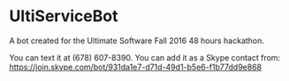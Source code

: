 # UltiServiceBot

A bot created for the Ultimate Software Fall 2016 48 hours hackathon.

You can text it at (678) 607-8390.
You can add it as a Skype contact from: https://join.skype.com/bot/931da1e7-d71d-49d1-b5e6-f1b77dd9e868
